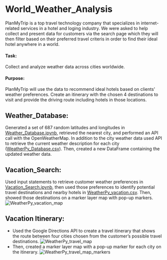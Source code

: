 # World_Weather_Analysis
PlanMyTrip is a top travel technology company that specializes in internet-related services in a hotel and loging industry. We were asked to help collect and present data for customers via the search page which they will then filter based on their preferred travel criteris in order to find their ideal hotel anywhere in a world.

#### Task:
Collect and analyze weather data across cities worldwide.
#### Purpose:
PlanMyTrip will use the data to recommend ideal hotels based on clients' weather preferences. Create an itinerary with the chosen 4 destinations to visit and provide the driving route including hotels in those locations.

## Weather_Database:
Generated a set of 687 random latitudes and longitudes in [Weather_Database.ipynb](https://github.com/Cryptotwister/World_Weather_Analysis/blob/main/Weather_Database/Weather_Database.ipynb), retrieved the nearest city, and performed an API call with the OpenWeatherMap. In addition to the city weather data used API to retrieve the current weather description for each city ([WeatherPy_Database.csv](https://github.com/Cryptotwister/World_Weather_Analysis/blob/main/Weather_Database/WeatherPy_Database.csv)). Then, created a new DataFrame containing the updated weather data.

## Vacation_Search:
Used input statements to retrieve customer weather preferences in [Vacation_Search.ipynb](https://github.com/Cryptotwister/World_Weather_Analysis/blob/main/Vacation_Search/Vacation_Search.ipynb), then used those preferences to identify potential travel destinations and nearby hotels in [WeatherPy_vacation.csv](https://github.com/Cryptotwister/World_Weather_Analysis/blob/main/Vacation_Search/WeatherPy_vacation.csv). Then, showed those destinations on a marker layer map with pop-up markers.
![WeatherPy_vacation_map](https://user-images.githubusercontent.com/42978221/145732063-43402f55-48af-4ba4-b7f8-c2e51df2ab8c.png)

## Vacation Itinerary:
* Used the Google Directions API to create a travel itinerary that shows the route between four cities chosen from the customer’s possible travel destinations.
![WeatherPy_travel_map](https://user-images.githubusercontent.com/42978221/145732109-25118ebb-48f0-4881-b2cd-4e51d1ba498a.png)
* Then, created a marker layer map with a pop-up marker for each city on the itinerary.
![WeatherPy_travel_map_markers](https://user-images.githubusercontent.com/42978221/145732101-dceec7e4-1e26-44ba-b4c2-3965b54511fe.png)
